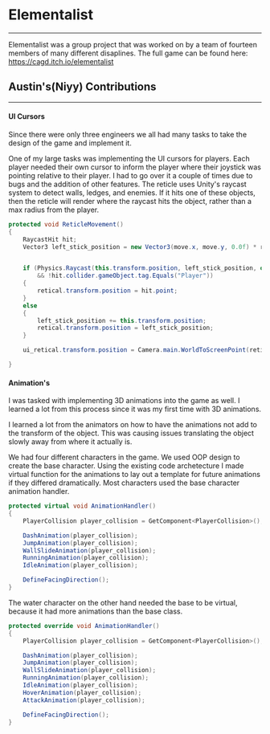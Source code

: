 # Elementalist
------------------
Elementalist was a group project that was worked on by a team of fourteen members of many different disaplines. The full game can be found here: https://cagd.itch.io/elementalist

## Austin's(Niyy) Contributions
----------------------------------
#### UI Cursors
Since there were only three engineers we all had many tasks to take the design of the game and implement it. 

One of my large tasks was implementing the UI cursors for players. Each player needed their own cursor to inform the player where their joystick was pointing relative to their player. I had to go over it a couple of times due to bugs and the addition of other features. The reticle uses Unity's raycast system to detect walls, ledges, and enemies. If it hits one of these objects, then the reticle will render where the raycast hits the object, rather than a max radius from the player.

```c#
protected void ReticleMovement()
{
    RaycastHit hit;
    Vector3 left_stick_position = new Vector3(move.x, move.y, 0.0f) * retical_radius;


    if (Physics.Raycast(this.transform.position, left_stick_position, out hit, retical_radius, ~(1 << 10))
        && !hit.collider.gameObject.tag.Equals("Player"))
    {
        retical.transform.position = hit.point;
    }
    else
    {
        left_stick_position += this.transform.position;
        retical.transform.position = left_stick_position;
    }

    ui_retical.transform.position = Camera.main.WorldToScreenPoint(retical.transform.position);

}
```
#### Animation's
I was tasked with implementing 3D animations into the game as well. I learned a lot from this process since it was my first time with 3D animations.

I learned a lot from the animators on how to have the animations not add to the transform of the object. This was causing issues translating the object slowly away from where it actually is.

We had four different characters in the game. We used OOP design to create the base character. Using the existing code archetecture I made virtual function for the animations to lay out a template for future animations if they differed dramatically. Most characters used the base character animation handler.

```c#
protected virtual void AnimationHandler()
{
    PlayerCollision player_collision = GetComponent<PlayerCollision>();

    DashAnimation(player_collision);
    JumpAnimation(player_collision);
    WallSlideAnimation(player_collision);
    RunningAnimation(player_collision);
    IdleAnimation(player_collision);

    DefineFacingDirection();
}
```

The water character on the other hand needed the base to be virtual, because it had more animations than the base class.

```c#
protected override void AnimationHandler()
{
    PlayerCollision player_collision = GetComponent<PlayerCollision>();

    DashAnimation(player_collision);
    JumpAnimation(player_collision);
    WallSlideAnimation(player_collision);
    RunningAnimation(player_collision);
    IdleAnimation(player_collision);
    HoverAnimation(player_collision);
    AttackAnimation(player_collision);

    DefineFacingDirection();
}
```